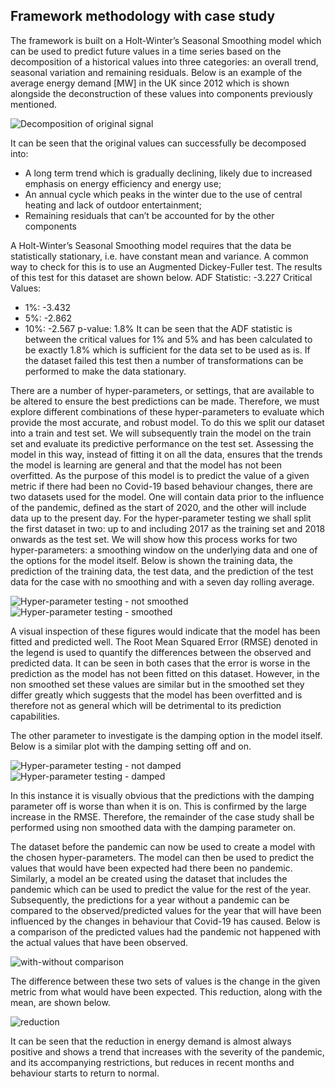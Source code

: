 ## Framework methodology with case study
The framework is built on a Holt-Winter’s Seasonal Smoothing model which can be used to predict future values in a time series based on the decomposition of a historical values into three categories: an overall trend, seasonal variation and remaining residuals. Below is an example of the average energy demand [MW] in the UK since 2012 which is shown alongside the deconstruction of these values into components previously mentioned.

![Decomposition of original signal](/img/seasonal_decomposition_not_smoothed.png)

It can be seen that the original values can successfully be decomposed into:
- A long term trend which is gradually declining, likely due to increased emphasis on energy efficiency and energy use;
- An annual cycle which peaks in the winter due to the use of central heating and lack of outdoor entertainment;
- Remaining residuals that can’t be accounted for by the other components

A Holt-Winter’s Seasonal Smoothing model requires that the data be statistically stationary, i.e. have constant mean and variance. A common way to check for this is to use an Augmented Dickey-Fuller test. The results of this test for this dataset are shown below.
ADF Statistic: -3.227
Critical Values:
- 1%: -3.432
- 5%: -2.862
- 10%: -2.567
p-value: 1.8%
It can be seen that the ADF statistic is between the critical values for 1% and 5% and has been calculated to be exactly 1.8% which is sufficient for the data set to be used as is. If the dataset failed this test then a number of transformations can be performed to make the data stationary.

There are a number of hyper-parameters, or settings, that are available to be altered to ensure the best predictions can be made. Therefore, we must explore different combinations of these hyper-parameters to evaluate which provide the most accurate, and robust model. To do this we split our dataset into a train and test set. We will subsequently train the model on the train set and evaluate its predictive performance on the test set. Assessing the model in this way, instead of fitting it on all the data, ensures that the trends the model is learning are general and that the model has not been overfitted. As the purpose of this model is to predict the value of a given metric if there had been no Covid-19 based behaviour changes, there are two datasets used for the model. One will contain data prior to the influence of the pandemic, defined as the start of 2020, and the other will include data up to the present day. For the hyper-parameter testing we shall split the first dataset in two: up to and including 2017 as the training set and 2018 onwards as the test set. We will show how this process works for two hyper-parameters: a smoothing window on the underlying data and one of the options for the model itself. Below is shown the training data, the prediction of the training data, the test data, and the prediction of the test data for the case with no smoothing and with a seven day rolling average.

![Hyper-parameter testing - not smoothed](/img/hyper-parameter_testing_not_smoothed_trend_add_seasonal_mul_damped.png)
![Hyper-parameter testing - smoothed](/img/hyper-parameter_testing_smoothed_trend_add_seasonal_mul_damped.png)

A visual inspection of these figures would indicate that the model has been fitted and predicted well. The Root Mean Squared Error (RMSE) denoted in the legend is used to quantify the differences between the observed and predicted data. It can be seen in both cases that the error is worse in the prediction as the model has not been fitted on this dataset. However, in the non smoothed set these values are similar but in the smoothed set they differ greatly which suggests that the model has been overfitted and is therefore not as general which will be detrimental to its prediction capabilities.

The other parameter to investigate is the damping option in the model itself. Below is a similar plot with the damping setting off and on.

![Hyper-parameter testing - not damped](/img/hyper-parameter_testing_not_smoothed_trend_add_seasonal_mul_not_damped.png)
![Hyper-parameter testing - damped](/img/hyper-parameter_testing_not_smoothed_trend_add_seasonal_mul_damped.png)

In this instance it is visually obvious that the predictions with the damping parameter off is worse than when it is on. This is confirmed by the large increase in the RMSE. Therefore, the remainder of the case study shall be performed using non smoothed data with the damping parameter on.

The dataset before the pandemic can now be used to create a model with the chosen hyper-parameters. The model can then be used to predict the values that would have been expected had there been no pandemic. Similarly, a model an be created using the dataset that includes the pandemic which can be used to predict the value for the rest of the year. Subsequently, the predictions for a year without a pandemic can be compared to the observed/predicted values for the year that will have been influenced by the changes in behaviour that Covid-19 has caused. Below is a comparison of the predicted values had the pandemic not happened with the actual values that have been observed.

![with-without comparison](/img/with_without_comparison_not_smoothed_trend_add_seasonal_mul_damped.png)

The difference between these two sets of values is the change in the given metric from what would have been expected. This reduction, along with the mean, are shown below.

![reduction](/img/estimated_reduction_not_smoothed_trend_add_seasonal_mul_damped.png)

It can be seen that the reduction in energy demand is almost always positive and shows a trend that increases with the severity of the pandemic, and its accompanying restrictions, but reduces in recent months and behaviour starts to return to normal.